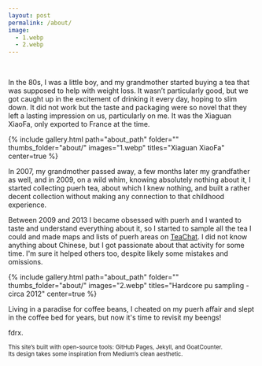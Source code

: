 ```yaml
---
layout: post
permalink: /about/
image:
  - 1.webp
  - 2.webp
---
```


<br>

<p>
In the 80s, I was a little boy, and my grandmother started buying a tea that was supposed to help with weight loss. It wasn’t particularly good, but we got caught up in the excitement of drinking it every day, hoping to slim down. It did not work but the taste and packaging were so novel that they left a lasting impression on us, particularly on me. It was the Xiaguan XiaoFa, only exported to France at the time.
</p>

<!-- XIAGUAN TUO -->
{% include gallery.html 
path="about_path"
folder="" 
thumbs_folder="about/" 
images="1.webp" 
titles="Xiaguan XiaoFa"
center=true
%}

<p>
    In 2007, my grandmother passed away, a few months later my grandfather as well, and in 2009, on a wild whim, knowing absolutely nothing about it, I started collecting puerh tea, about which I knew nothing, and built a rather decent collection without making any connection to that childhood experience.
</p>

<p>
    Between 2009 and 2013 I became obsessed with puerh and I wanted to taste and understand everything about it, so I started to sample all the tea I could and made maps and lists of puerh areas on <a href="https://www.teachat.com/viewtopic.php?t=17948" target="_blank" rel="noopener noreferrer nofollow">TeaChat</a>. I did not know anything about Chinese, but I got passionate about that activity for some time. I'm sure it helped others too, despite likely some mistakes and omissions. 
</p>

<!-- SAMPLING PUERH -->
{% include gallery.html 
path="about_path"
folder="" 
thumbs_folder="about/" 
images="2.webp" 
titles="Hardcore pu sampling - circa 2012"
center=true
%}

<p>
    Living in a paradise for coffee beans, I cheated on my puerh affair and slept in the coffee bed for years, but now it's time to revisit my beengs!
</p>

<p>
    fdrx.
</p>

<p>
    <small>This site’s built with open-source tools: GitHub Pages, Jekyll, and GoatCounter.<br/> Its design takes some inspiration from Medium’s clean aesthetic.</small>
</p>
